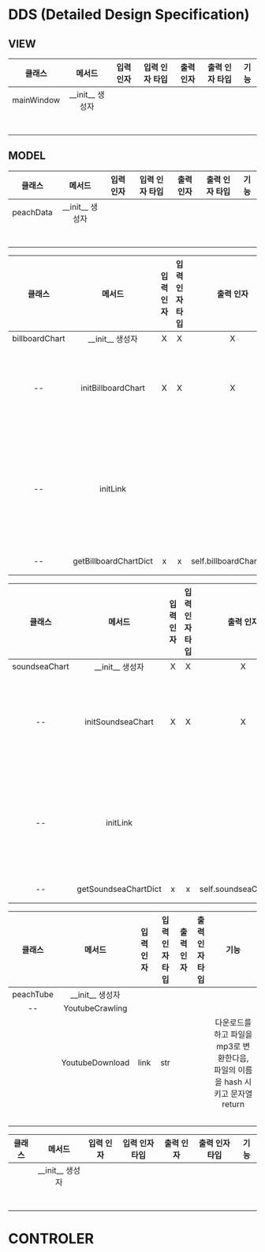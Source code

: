 # DDS (Detailed Design Specification)

## VIEW

|클래스|메서드|입력 인자|입력 인자 타입|출력 인자|출력 인자 타입|기능|
|:--:|:--:|:--:|:--:|:--:|:--:|:--:|
| mainWindow | \_\_init\_\_ 생성자 |  |  |  |  |  |
|  |  |  |  |  |  |  |
|  |  |  |  |  |  |  |
|  |  |  |  |  |  |  |
|  |  |  |  |  |  |  |
|  |  |  |  |  |  |  |
|  |  |  |  |  |  |  |
|  |  |  |  |  |  |  |

## MODEL

|클래스|메서드|입력 인자|입력 인자 타입|출력 인자|출력 인자 타입|기능|
|:--:|:--:|:--:|:--:|:--:|:--:|:--:|
| peachData | \_\_init\_\_ 생성자 |  |  |  |  | |
|  |  |  |  |  |  |  |
|  |  |  |  |  |  |  |
|  |  |  |  |  |  |  |
|  |  |  |  |  |  |  |
|  |  |  |  |  |  |  |
|  |  |  |  |  |  |  |
|  |  |  |  |  |  |  |



|클래스|메서드|입력 인자|입력 인자 타입|출력 인자|출력 인자 타입|기능|
|:--:|:--:|:--:|:--:|:--:|:--:|:--:|
| billboardChart | \_\_init\_\_ 생성자 | X | X | X | X |  |
| -- | initBillboardChart | X | X | X | X | 1. 빌보드차트 가져오고 <br> chart_billboard 테이블에 가수, 제목 저장 2. 테이블에 저장해논 가수, 제목들 self.billboardChartDict에 저장 self. |
| -- | initLink |  |  |  |  | 1. Crawling할 쓰레드들 미리 만듬. 만들 때 target을 PeachTube 클래스의 YoutubeCrawling 메서드로함. 2. 크롤링을 한 반복문에서 진행하고 db의 char_billboard, self.billboardChartDict에 반영 |
| -- | getBillboardChartDict | x | x | self.billboardChartDict | dict() | 빌보드 차트 딕셔너리 반환 |

|클래스|메서드|입력 인자|입력 인자 타입|출력 인자|출력 인자 타입|기능|
|:--:|:--:|:--:|:--:|:--:|:--:|:--:|
| soundseaChart | \_\_init\_\_ 생성자 | X | X | X | X |  |
| -- | initSoundseaChart | X | X | X | X | 1. 소리 바다 차트 가져오고 <br> chart_soundsea 테이블에 가수, 제목 저장 2. 테이블에 저장해논 가수, 제목들 self.soundseaChartDict에 저장 self. |
| -- | initLink |  |  |  |  | 1. Crawling할 쓰레드들 미리 만듬. 만들 때 target을 PeachTube 클래스의 YoutubeCrawling 메서드로함. 2. 크롤링을 한 반복문에서 진행하고 db의 char_soundsea, self.soundseaChartDict에 반영 |
| -- | getSoundseaChartDict | x | x | self.soundseaChartDict | dict() | 소리바다 차트 딕셔너리 반환 |

|클래스|메서드|입력 인자|입력 인자 타입|출력 인자|출력 인자 타입|기능|
|:--:|:--:|:--:|:--:|:--:|:--:|:--:|
| peachTube | \_\_init\_\_ 생성자 |  |  |  |  |  |
| -- | YoutubeCrawling |  |  |  |  |  |
|  | YoutubeDownload | link | str |  |  | 다운로드를 하고 파일을 mp3로 변환한다음, 파일의 이름을 hash 시키고 문자열 return |
|  |  |  |  |  |  |  |
|  |  |  |  |  |  |  |
|  |  |  |  |  |  |  |
|  |  |  |  |  |  |  |
|  |  |  |  |  |  |  |


|클래스|메서드|입력 인자|입력 인자 타입|출력 인자|출력 인자 타입|기능|
|:--:|:--:|:--:|:--:|:--:|:--:|:--:|
|  | \_\_init\_\_ 생성자 |  |  |  |  |  |
|  |  |  |  |  |  |  |
|  |  |  |  |  |  |  |
|  |  |  |  |  |  |  |
|  |  |  |  |  |  |  |
|  |  |  |  |  |  |  |
|  |  |  |  |  |  |  |
|  |  |  |  |  |  |  |

# CONTROLER